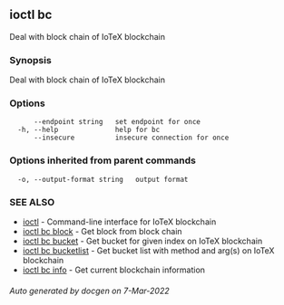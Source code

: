 ## ioctl bc

Deal with block chain of IoTeX blockchain

### Synopsis

Deal with block chain of IoTeX blockchain

### Options

```
      --endpoint string   set endpoint for once
  -h, --help              help for bc
      --insecure          insecure connection for once
```

### Options inherited from parent commands

```
  -o, --output-format string   output format
```

### SEE ALSO

* [ioctl](../README.md)	 - Command-line interface for IoTeX blockchain
* [ioctl bc block](ioctl_bc_block.md)	 - Get block from block chain
* [ioctl bc bucket](ioctl_bc_bucket.md)	 - Get bucket for given index on IoTeX blockchain
* [ioctl bc bucketlist](ioctl_bc_bucketlist.md)	 - Get bucket list with method and arg(s) on IoTeX blockchain
* [ioctl bc info](ioctl_bc_info.md)	 - Get current blockchain information

###### Auto generated by docgen on 7-Mar-2022
